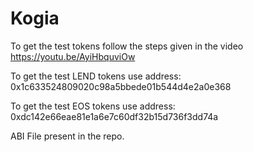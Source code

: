 # Kogia

To get the test tokens follow the steps given in the video https://youtu.be/AyiHbquviOw

To get the test LEND tokens use address: 0x1c633524809020c98a5bbede01b544d4e2a0e368

To get the test EOS tokens use address: 0xdc142e66eae81e1a6e7c60df32b15d736f3dd74a

ABI File present in the repo.
